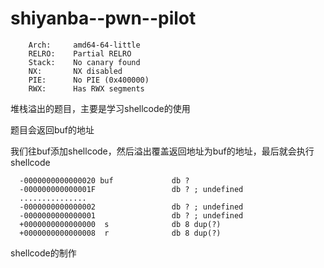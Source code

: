 # shiyanba--pwn--pilot

```
    Arch:     amd64-64-little
    RELRO:    Partial RELRO
    Stack:    No canary found
    NX:       NX disabled
    PIE:      No PIE (0x400000)
    RWX:      Has RWX segments

```

堆栈溢出的题目，主要是学习shellcode的使用

  题目会返回buf的地址

  我们往buf添加shellcode，然后溢出覆盖返回地址为buf的地址，最后就会执行shellcode

```
  -0000000000000020 buf             db ?
  -000000000000001F                 db ? ; undefined
  ...............
  -0000000000000002                 db ? ; undefined
  -0000000000000001                 db ? ; undefined
  +0000000000000000  s              db 8 dup(?)
  +0000000000000008  r              db 8 dup(?)

```

shellcode的制作
